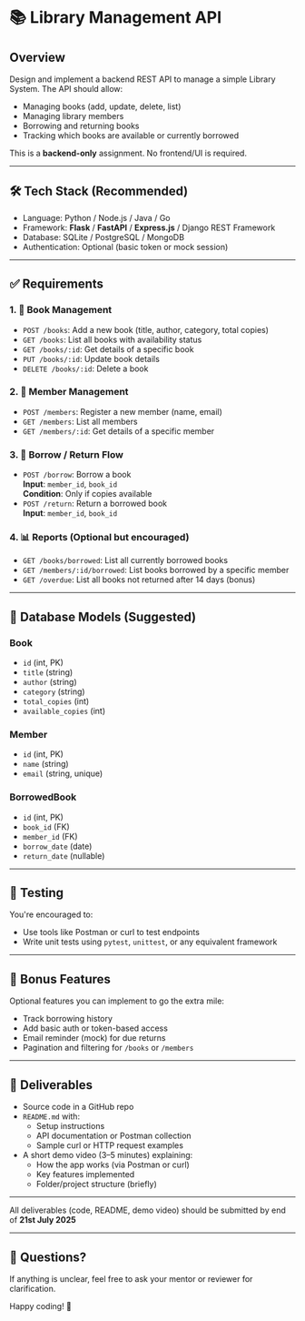 # 📚 Library Management API

## Overview

Design and implement a backend REST API to manage a simple Library System. The API should allow:
- Managing books (add, update, delete, list)
- Managing library members
- Borrowing and returning books
- Tracking which books are available or currently borrowed

This is a **backend-only** assignment. No frontend/UI is required.

---

## 🛠️ Tech Stack (Recommended)

- Language: Python / Node.js / Java / Go
- Framework: **Flask** / **FastAPI** / **Express.js** / Django REST Framework
- Database: SQLite / PostgreSQL / MongoDB
- Authentication: Optional (basic token or mock session)

---

## ✅ Requirements

### 1. 📘 Book Management
- `POST /books`: Add a new book (title, author, category, total copies)
- `GET /books`: List all books with availability status
- `GET /books/:id`: Get details of a specific book
- `PUT /books/:id`: Update book details
- `DELETE /books/:id`: Delete a book

### 2. 👥 Member Management
- `POST /members`: Register a new member (name, email)
- `GET /members`: List all members
- `GET /members/:id`: Get details of a specific member

### 3. 🔄 Borrow / Return Flow
- `POST /borrow`: Borrow a book  
  **Input**: `member_id`, `book_id`  
  **Condition**: Only if copies available  
- `POST /return`: Return a borrowed book  
  **Input**: `member_id`, `book_id`

### 4. 📊 Reports (Optional but encouraged)
- `GET /books/borrowed`: List all currently borrowed books
- `GET /members/:id/borrowed`: List books borrowed by a specific member
- `GET /overdue`: List all books not returned after 14 days (bonus)

---

## 🧱 Database Models (Suggested)

### Book
- `id` (int, PK)
- `title` (string)
- `author` (string)
- `category` (string)
- `total_copies` (int)
- `available_copies` (int)

### Member
- `id` (int, PK)
- `name` (string)
- `email` (string, unique)

### BorrowedBook
- `id` (int, PK)
- `book_id` (FK)
- `member_id` (FK)
- `borrow_date` (date)
- `return_date` (nullable)

---

## 🧪 Testing

You're encouraged to:
- Use tools like Postman or curl to test endpoints
- Write unit tests using `pytest`, `unittest`, or any equivalent framework

---

## 🚀 Bonus Features

Optional features you can implement to go the extra mile:
- Track borrowing history
- Add basic auth or token-based access
- Email reminder (mock) for due returns
- Pagination and filtering for `/books` or `/members`

---

## 📁 Deliverables

- Source code in a GitHub repo
- `README.md` with:
  - Setup instructions
  - API documentation or Postman collection
  - Sample curl or HTTP request examples
- A short demo video (3–5 minutes) explaining:
  - How the app works (via Postman or curl)
  - Key features implemented
  -  Folder/project structure (briefly)
---

All deliverables (code, README, demo video) should be submitted by end of **21st July 2025** 

---

## 💬 Questions?

If anything is unclear, feel free to ask your mentor or reviewer for clarification.

Happy coding! 🚀
